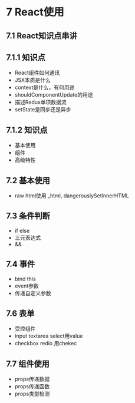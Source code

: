 # 7 React使用
## 7.1 React知识点串讲
## 7.1.1 知识点
- React组件如何通讯
- JSX本质是什么
- context是什么，有何用途
- shouldComponentUpdate的用途
- 描述Redux单项数据流
- setState是同步还是异步

## 7.1.2 知识点
- 基本使用
- 组件
- 高级特性

## 7.2 基本使用
- raw html使用 _html, dangerouslySetInnerHTML

## 7.3 条件判断
- if else
- 三元表达式
- &&

## 7.4 事件
- bind this
- event参数
- 传递自定义参数
  
## 7.6 表单
- 受控组件
- input textarea select用value
- checkbox redio 用chekec

## 7.7 组件使用
- props传递数据
- props传递函数
- props类型检测
  